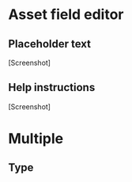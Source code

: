 # Asset field editor

## Placeholder text
[Screenshot]
## Help instructions
[Screenshot]

# Multiple

## Type